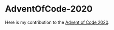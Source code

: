 # AdventOfCode-2020

Here is my contribution to the [Advent of Code 2020](https://adventofcode.com/2020).
